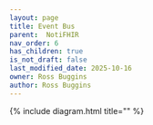 ```yaml
---
layout: page
title: Event Bus
parent:  NotiFHIR
nav_order: 6
has_children: true
is_not_draft: false
last_modified_date: 2025-10-16
owner: Ross Buggins
author: Ross Buggins
---
```



{% include diagram.html title="" %}
